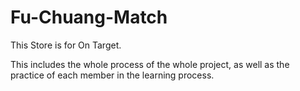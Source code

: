 # Fu-Chuang-Match
This Store is for On Target.

This includes the whole process of the whole project, as well as the practice of each member in the learning process.
